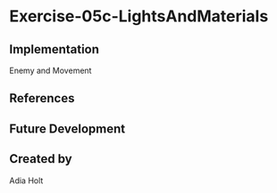 # Exercise-05c-LightsAndMaterials


## Implementation
Enemy and Movement


## References

## Future Development

## Created by
Adia Holt
